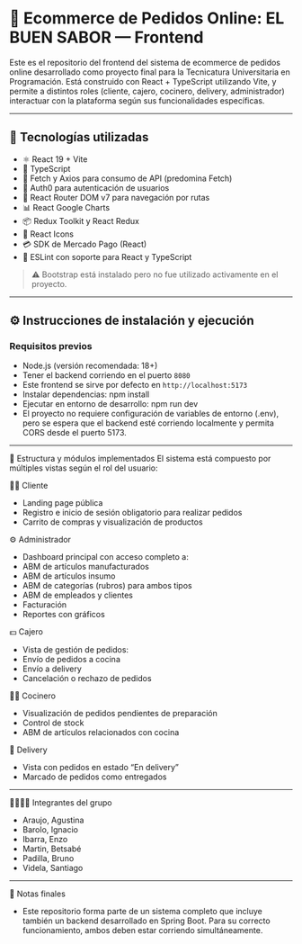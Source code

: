 # 🛒 Ecommerce de Pedidos Online: EL BUEN SABOR — Frontend

Este es el repositorio del frontend del sistema de ecommerce de pedidos online desarrollado como proyecto final para la Tecnicatura Universitaria en Programación. Está construido con React + TypeScript utilizando Vite, y permite a distintos roles (cliente, cajero, cocinero, delivery, administrador) interactuar con la plataforma según sus funcionalidades específicas.

---

## 🚀 Tecnologías utilizadas

- ⚛️ React 19 + Vite
- 🔷 TypeScript
- 📡 Fetch y Axios para consumo de API (predomina Fetch)
- 🔐 Auth0 para autenticación de usuarios
- 🔀 React Router DOM v7 para navegación por rutas
- 📊 React Google Charts
- 📦 Redux Toolkit y React Redux
- 🎨 React Icons
- 💳 SDK de Mercado Pago (React)
- 🧪 ESLint con soporte para React y TypeScript

> ⚠️ Bootstrap está instalado pero no fue utilizado activamente en el proyecto.

---

## ⚙️ Instrucciones de instalación y ejecución

### Requisitos previos

- Node.js (versión recomendada: 18+)
- Tener el backend corriendo en el puerto `8080`
- Este frontend se sirve por defecto en `http://localhost:5173`
- Instalar dependencias: npm install
- Ejecutar en entorno de desarrollo: npm run dev
- El proyecto no requiere configuración de variables de entorno (.env), pero se espera que el backend esté corriendo localmente y permita CORS desde el puerto 5173.

---

🧱 Estructura y módulos implementados
El sistema está compuesto por múltiples vistas según el rol del usuario:

🧑‍💼 Cliente
- Landing page pública
- Registro e inicio de sesión obligatorio para realizar pedidos
- Carrito de compras y visualización de productos

⚙️ Administrador
- Dashboard principal con acceso completo a:
- ABM de artículos manufacturados
- ABM de artículos insumo
- ABM de categorías (rubros) para ambos tipos
- ABM de empleados y clientes
- Facturación
- Reportes con gráficos

💵 Cajero
- Vista de gestión de pedidos:
- Envío de pedidos a cocina
- Envío a delivery
- Cancelación o rechazo de pedidos

👨‍🍳 Cocinero
- Visualización de pedidos pendientes de preparación
- Control de stock
- ABM de artículos relacionados con cocina

🛵 Delivery
- Vista con pedidos en estado “En delivery”
- Marcado de pedidos como entregados

---

👨‍👩‍👧‍👦 Integrantes del grupo
- Araujo, Agustina	
- Barolo, Ignacio	
- Ibarra, Enzo	
- Martin, Betsabé	
- Padilla, Bruno	
- Videla, Santiago	

---

📌 Notas finales
- Este repositorio forma parte de un sistema completo que incluye también un backend desarrollado en Spring Boot.
  Para su correcto funcionamiento, ambos deben estar corriendo simultáneamente.
